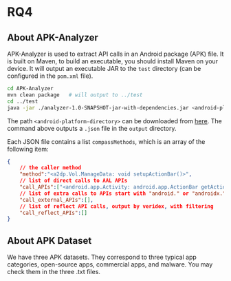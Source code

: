 # RQ4

## About APK-Analyzer

APK-Analyzer is used to extract API calls in an Android package (APK) file. It is built on Maven, to build an executable, you should install Maven on your device. It will output an executable JAR to the `test` directory (can be configured in the `pom.xml` file).

```bash
cd APK-Analyzer
mvn clean package   # will output to ../test
cd ../test
java -jar ./analyzer-1.0-SNAPSHOT-jar-with-dependencies.jar <android-platform-directory> ./a2dp.Vol_169.apk ./output ./veridex-linux
```

The path `<android-platform-directory>` can be downloaded from [here](https://github.com/CirQ/android-platforms). The command above outputs a `.json` file in the `output` directory.

Each JSON file contains a list `compassMethods`, which is an array of the following item:

```json
{
    // the caller method
    "method":"<a2dp.Vol.ManageData: void setupActionBar()>",
    // list of direct calls to AAL APIs
    "call_APIs":["<android.app.Activity: android.app.ActionBar getActionBar()>","<android.app.ActionBar: void setDisplayHomeAsUpEnabled(boolean)>"],
    // list of extra calls to APIs start with "android." or "androidx." or "com.android."
    "call_external_APIs":[],
    // list of reflect API calls, output by veridex, with filtering
    "call_reflect_APIs":[]
}
```

## About APK Dataset

We have three APK datasets. They correspond to three typical app categories, open-source apps, commercial apps, and malware. You may check them in the three .txt files.


